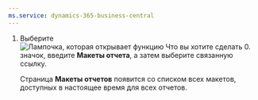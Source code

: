 ```yaml
---
ms.service: dynamics-365-business-central
---
```

1. Выберите ![Лампочка, которая открывает функцию Что вы хотите сделать 0.](../media/ui-search/search_small.png "Что вы хотите сделать") значок, введите **Макеты отчета**, а затем выберите связанную ссылку.

   Страница **Макеты отчетов** появится со списком всех макетов, доступных в настоящее время для всех отчетов.